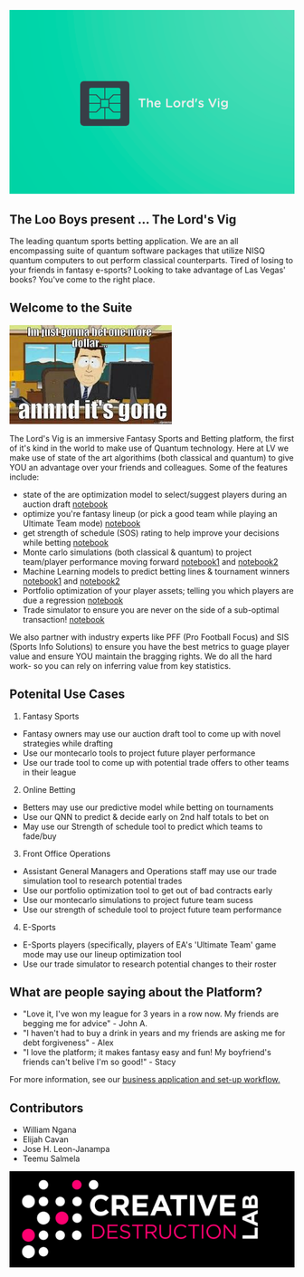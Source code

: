 ![logo](img/logo.png)

##  The Loo Boys present ... The Lord's Vig

The leading quantum sports betting application. We are an all encompassing suite of quantum software packages that utilize NISQ quantum computers to out perform classical counterparts. Tired of losing to your friends in fantasy e-sports? Looking to take advantage of Las Vegas' books? You've come to the right place.

## Welcome to the Suite

![joke](img/bet.jpg)

The Lord's Vig is an immersive Fantasy Sports and Betting platform, the first of it's kind in the world to make use of Quantum technology. Here at LV we make use of state of the art algorithims (both classical and quantum) to give YOU an advantage over your friends and colleagues. Some of the features include:

- state of the are optimization model to select/suggest players during an auction draft [notebook](PythonNotebooks/Fantasy_Draft.ipynb)
- optimize you're fantasy lineup (or pick a good team while playing an Ultimate Team mode) [notebook](PythonNotebooks/Optimal_team_kit.ipynb)
- get strength of schedule (SOS) rating to help improve your decisions while betting [notebook](PythonNotebooks/SOS.ipynb)
- Monte carlo simulations (both classical & quantum) to project team/player performance moving forward [notebook1](PythonNotebooks/Monte.ipynb) and [notebook2](PythonNotebooks/Monte_players.ipynb)
- Machine Learning models to predict betting lines & tournament winners [notebook1](PythonNotebooks/Euro_Simulation.ipynb) and [notebook2](PythonNotebooks/betting.ipynb)
- Portfolio optimization of your player assets; telling you which players are due a regression [notebook](PythonNotebooks/SoccerOptimizer.ipynb)
- Trade simulator to ensure you are never on the side of a sub-optimal transaction! [notebook](PythonNotebooks/best__trade.ipynb)

We also partner with industry experts like PFF (Pro Football Focus) and SIS (Sports Info Solutions) to ensure you have the best metrics to guage player value and ensure YOU maintain the bragging rights. We do all the hard work- so you can rely on inferring value from key statistics. 

## Potenital Use Cases

1. Fantasy Sports
  - Fantasy owners may use our auction draft tool to come up with novel strategies while drafting
  - Use our montecarlo tools to project future player performance 
  - Use our trade tool to come up with potential trade offers to other teams in their league
  
2. Online Betting
  - Betters may use our predictive model while betting on tournaments 
  - Use our QNN to predict & decide early on 2nd half totals to bet on
  - May use our Strength of schedule tool to predict which teams to fade/buy
  
3. Front Office Operations
  - Assistant General Managers and Operations staff may use our trade simulation tool to research potential trades
  - Use our portfolio optimization tool to get out of bad contracts early
  - Use our montecarlo simulations to project future team sucess 
  - Use our strength of schedule tool to project future team performance 
  
4. E-Sports
  - E-Sports players (specifically, players of EA's 'Ultimate Team' game mode may use our lineup optimization tool
  - Use our trade simulator to research potential changes to their roster

## What are people saying about the Platform?

- "Love it, I've won my league for 3 years in a row now. My friends are begging me for advice" - John A.
- "I haven't had to buy a drink in years and my friends are asking me for debt forgiveness" - Alex 
- "I love the platform; it makes fantasy easy and fun! My boyfriend's friends can't belive I'm so good!" - Stacy

For more information, see our [<ins>business application and set-up workflow</ins>. ](Business_app.md)


## Contributors 

- William Ngana
- Elijah Cavan
- Jose H. Leon-Janampa
- Teemu Salmela

![cdl](img/cdl.jpg)
